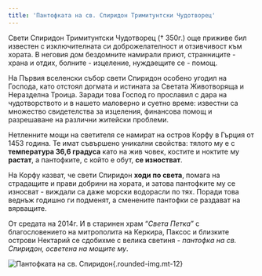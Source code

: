```yaml
---
title: 'Пантофката на св. Спиридон Тримитунтски Чудотворец'
---
```


Свети Спиридон Тримитунтски Чудотворец († 350г.) още приживе бил известен с изключителната си доброжелателност и отзивчивост към хората. В неговия дом бездомните намирали приют, странниците - храна и отдих, болните - изцеление, нуждаещите се - помощ.

На Първия вселенски събор свети Спиридон особено угодил на Господа, като отстоял догмата и истината за Светата Животворяща и Неразделна Троица. Заради това Господ го прославил с дара на чудотворството и в нашето маловерно и суетно време: известни са множество свидетелства за изцеления, финансова помощ и разрешаване на различни житейски проблеми.

Нетленните мощи на светителя се намират на остров Корфу в Гърция от 1453 година. Те имат съвършено уникални свойства: тялото му е с **температура 36,6 градуса** като на жив човек, костите и ноктите му **растат**, а пантофките, с който е обут, **се изностват**.

На Корфу казват, че свети Спиридон **ходи по света**, помага на страдащите и прави добрини на хората, и затова пантофките му се износват - виждали са даже морски водорасли по тях. Поради това веднъж годишно ги подменят, а сменените пантофки се раздават на вярващите.

От средата на 2014г. И в старинен храм “_Света Петка_” с благословението на митрополита на Керкира, Паксос и близките острови Нектарий се сдобихме с велика светиня - _пантофка на св. Спиридон, осветена на мощите му_.

![Пантофката на св. Спиридон](https://bg-patriarshia.bg/uploads/D025A55633B9AFB13F70EE49E9D0FBCC.JPG){.rounded-img.mt-12}
